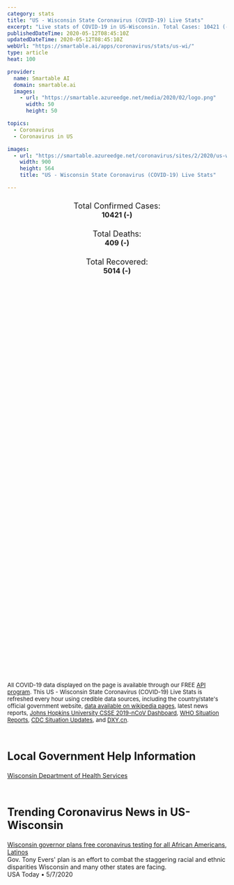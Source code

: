 ```yaml
---
category: stats
title: "US - Wisconsin State Coronavirus (COVID-19) Live Stats"
excerpt: "Live stats of COVID-19 in US-Wisconsin. Total Cases: 10421 (-), Deaths: 409 (-), Recoveries: 5014(-)."
publishedDateTime: 2020-05-12T08:45:10Z
updatedDateTime: 2020-05-12T08:45:10Z
webUrl: "https://smartable.ai/apps/coronavirus/stats/us-wi/"
type: article
heat: 100

provider:
  name: Smartable AI
  domain: smartable.ai
  images:
    - url: "https://smartable.azureedge.net/media/2020/02/logo.png"
      width: 50
      height: 50

topics:
  - Coronavirus
  - Coronavirus in US

images:
  - url: "https://smartable.azureedge.net/coronavirus/sites/2/2020/us-wi.jpg"
    width: 900
    height: 564
    title: "US - Wisconsin State Coronavirus (COVID-19) Live Stats"

---
```

<div class="total-stats" style="text-align: center;">
    <h3>
	    <div style="font-size: 18px; font-weight: 400;">Total Confirmed Cases:</div>
	    10421 (-)
    </h3>
    <h3>
	    <div style="font-size: 18px; font-weight: 400;">Total Deaths:</div>
	    409 (-)
    </h3>
    <h3>
	    <div style="font-size: 18px; font-weight: 400;">Total Recovered:</div>
	    5014 (-)
    </h3>
</div>

<script type="text/javascript" src="https://www.gstatic.com/charts/loader.js"></script>

<div id="time_series_chart" style="width: 100%; height: 400px;"></div>
<script type="text/javascript">
  google.charts.load('current', {'packages':['corechart']});
  google.charts.setOnLoadCallback(drawChart);
  function drawChart() {
    var data = google.visualization.arrayToDataTable([
      ['Date', 'Total Cases', 'Total Deaths', 'Total Recovered'],
      ['1/22/2020', 0, 0, 0],['1/23/2020', 0, 0, 0],['1/24/2020', 0, 0, 0],['1/25/2020', 0, 0, 0],['1/26/2020', 0, 0, 0],['1/27/2020', 0, 0, 0],['1/28/2020', 0, 0, 0],['1/29/2020', 0, 0, 0],['1/30/2020', 0, 0, 0],['1/31/2020', 0, 0, 0],['2/1/2020', 0, 0, 0],['2/2/2020', 0, 0, 0],['2/3/2020', 0, 0, 0],['2/4/2020', 0, 0, 0],['2/5/2020', 0, 0, 0],['2/6/2020', 0, 0, 0],['2/7/2020', 0, 0, 0],['2/8/2020', 0, 0, 0],['2/9/2020', 0, 0, 0],['2/10/2020', 0, 0, 0],['2/11/2020', 0, 0, 0],['2/12/2020', 0, 0, 0],['2/13/2020', 0, 0, 0],['2/14/2020', 0, 0, 0],['2/15/2020', 0, 0, 0],['2/16/2020', 0, 0, 0],['2/17/2020', 0, 0, 0],['2/18/2020', 0, 0, 0],['2/19/2020', 0, 0, 0],['2/20/2020', 0, 0, 0],['2/21/2020', 0, 0, 0],['2/22/2020', 0, 0, 0],['2/23/2020', 0, 0, 0],['2/24/2020', 0, 0, 0],['2/25/2020', 0, 0, 0],['2/26/2020', 0, 0, 0],['2/27/2020', 0, 0, 0],['2/28/2020', 0, 0, 0],['2/29/2020', 0, 0, 0],['3/1/2020', 0, 0, 0],['3/2/2020', 0, 0, 0],['3/3/2020', 0, 0, 0],['3/4/2020', 0, 0, 0],['3/5/2020', 0, 0, 0],['3/6/2020', 0, 0, 0],['3/7/2020', 0, 0, 0],['3/8/2020', 0, 0, 0],['3/9/2020', 0, 0, 0],['3/10/2020', 3, 0, 0],['3/11/2020', 4, 0, 1],['3/12/2020', 8, 0, 1],['3/13/2020', 29, 0, 1],['3/14/2020', 37, 0, 1],['3/15/2020', 34, 0, 1],['3/16/2020', 48, 0, 1],['3/17/2020', 90, 0, 1],['3/18/2020', 114, 0, 1],['3/19/2020', 160, 2, 1],['3/20/2020', 219, 3, 1],['3/21/2020', 282, 4, 1],['3/22/2020', 383, 4, 1],['3/23/2020', 425, 5, 1],['3/24/2020', 481, 5, 1],['3/25/2020', 638, 7, 1],['3/26/2020', 728, 10, 1],['3/27/2020', 926, 14, 1],['3/28/2020', 1055, 17, 1],['3/29/2020', 1164, 18, 1],['3/30/2020', 1285, 24, 1],['3/31/2020', 1412, 25, 1],['4/1/2020', 1568, 28, 1],['4/2/2020', 1741, 38, 1],['4/3/2020', 1998, 51, 1],['4/4/2020', 2128, 60, 1],['4/5/2020', 2320, 75, 1],['4/6/2020', 2511, 85, 1],['4/7/2020', 2578, 93, 1],['4/8/2020', 2812, 103, 65],['4/9/2020', 2890, 111, 84],['4/10/2020', 3068, 128, 84],['4/11/2020', 3213, 137, 84],['4/12/2020', 3341, 144, 84],['4/13/2020', 3428, 155, 87],['4/14/2020', 3555, 170, 87],['4/15/2020', 3721, 183, 87],['4/16/2020', 3876, 197, 93],['4/17/2020', 4053, 206, 135],['4/18/2020', 4199, 212, 194],['4/19/2020', 4346, 220, 196],['4/20/2020', 4541, 234, 196],['4/21/2020', 4625, 244, 196],['4/22/2020', 4845, 248, 196],['4/23/2020', 5052, 258, 196],['4/24/2020', 5356, 263, 196],['4/25/2020', 5689, 267, 2313],['4/26/2020', 5913, 273, 2313],['4/27/2020', 6083, 282, 2313],['4/28/2020', 6291, 300, 2313],['4/29/2020', 6522, 308, 3210],['4/30/2020', 6854, 316, 3210],['5/1/2020', 7250, 322, 3210],['5/2/2020', 7661, 335, 3210],['5/3/2020', 7965, 340, 3723],['5/4/2020', 8237, 341, 3973],['5/5/2020', 8567, 354, 4131],['5/6/2020', 8902, 363, 4348],['5/7/2020', 9218, 375, 4348],['5/8/2020', 9593, 384, 4348],['5/9/2020', 9941, 398, 4348],['5/10/2020', 10221, 401, 5014],['5/11/2020', 10421, 409, 5014],['5/12/2020', 10421, 409, 5014],
    ]);
    var options = {
      curveType: 'none',
      chartArea: {'width': '80%', 'height': '80%'},
      legend: { position: 'top' },
      lineWidth: 5,
      colors: ['#f60109', '#444444', '#81B71F']
    };
    var chart = new google.visualization.LineChart(document.getElementById('time_series_chart'));
    chart.draw(data, options);
  }
</script>

<div id="geo_chart" style="width: 100%; height: 500px;"></div>
<script type="text/javascript">
  google.charts.load('current', {
    'packages':['geochart'],
    'mapsApiKey': 'AIzaSyDk1HhVhLaveyKrUhhHZ5YwzIpEcbdal6U'
  });
  google.charts.setOnLoadCallback(drawRegionsMap);
  function drawRegionsMap() {
    var data = google.visualization.arrayToDataTable([
      ['LATITUDE', 'LONGITUDE', 'DESCRIPTION', 'Total Cases', 'Total Deaths'],
      [46.4354, -91.06, "Bayfield", 3, 1],[44.317, -88.0972, "Brown", 1924, 18],[43.9491, -88.0942, "Calumet", 41, 1],[45.1988, -91.5666, "Chippewa", 30, 0],[44.5605, -90.5905, "Clark", 24, 4],[43.3154, -89.5367, "Columbia", 32, 1],[43.0186, -89.5498, "Dane", 474, 23],[43.5271, -88.5615, "Dodge", 74, 1],[46.2409, -91.7995, "Douglas", 11, 0],[44.8893, -91.9084, "Dunn", 14, 0],[44.803, -91.4387, "Eau Claire", 57, 0],[43.8377, -88.3465, "Fond du Lac", 101, 3],[42.9793, -90.6491, "Grant", 68, 7],[42.6168, -89.3756, "Green", 33, 0],[42.8419, -90.3961, "Iowa", 10, 0],[46.4104, -90.2695, "Iron", 2, 1],[44.2981, -90.8419, "Jackson", 14, 1],[43.0165, -88.6999, "Jefferson", 51, 2],[43.6531, -90.2239, "Juneau", 21, 1],[42.5707, -88.1044, "Kenosha", 693, 16],[43.9075, -90.9165, "La Crosse", 33, 0],[44.9615, -89.6457, "Marathon", 25, 1],[45.0556, -87.7476, "Marinette", 21, 1],[43.7653, -89.4599, "Marquette", 3, 1],[42.937, -88.0018, "Milwaukee", 4022, 231],[43.8132, -90.5268, "Monroe", 15, 1],[45.8047, -89.1708, "Oneida", 7, 0],[44.4449, -88.5768, "Outagamie", 117, 2],[43.3847, -87.9439, "Ozaukee", 107, 9],[44.7509, -92.3814, "Pierce", 13, 0],[44.2607, -89.4087, "Portage", 7, 0],[42.8088, -88.215, "Racine", 724, 16],[43.1857, -90.2012, "Richland", 13, 2],[42.8386, -89.0698, "Rock", 361, 13],[43.4814, -89.7719, "Sauk", 72, 3],[43.6766, -87.9478, "Sheboygan", 66, 2],[44.9691, -92.4381, "St. Croix", 29, 0],[45.991, -89.5332, "Vilas", 4, 0],[42.8372, -88.734, "Walworth", 240, 10],[43.4204, -88.3443, "Washington", 118, 4],[43.1229, -88.3838, "Waukesha", 409, 23],[44.395, -88.7394, "Waupaca", 13, 1],[44.0391, -88.7378, "Winnebago", 100, 1],[44.6057, -89.8549, "Wood", 4, 0],[46.5986, -90.6618, "Ashland", 2, 0],[44.4214, -92.0044, "Buffalo", 6, 1],[45.0659, -87.133, "Door", 22, 3],[45.3006, -88.5146, "Oconto", 28, 0],[43.3516, -91.0935, "Crawford", 17, 0],[44.0253, -89.8861, "Adams", 4, 1],[44.9347, -88.7334, "Menominee", 2, 0],[44.3705, -91.3476, "Trempealeau", 5, 0],[45.5353, -92.0269, "Barron", 12, 0],[45.459, -91.2734, "Rusk", 4, 0],[44.1525, -87.9517, "Manitowoc", 19, 1],[45.0046, -89.0411, "Shawano", 25, 0],[45.8431, -88.6673, "Florence", 2, 0],[44.1788, -89.2442, "Waushara", 4, 0],[44.4607, -87.5133, "Kewaunee", 29, 1],[42.5801, -90.0235, "Lafayette", 13, 0],[45.7976, -91.3005, "Sawyer", 4, 0],[45.7159, -92.3965, "Polk", 5, 0],[45.5301, -90.5868, "Price", 1, 0],[43.9704, -88.9505, "Green Lake", 8, 0],[45.8445, -91.5502, "Washburn", 1, 0],[43.5576968, -90.8294002, "Vernon", 3, 0],[45.3743102, -89.7725799, "Lincoln", 1, 0],[45.6704497, -88.8375807, "Forest", 4, 0],
    ]);
    var options = {
      backgroundColor: {fill:'transparent',stroke:'#FFF' ,strokeWidth:0 }, 
      displayMode: 'markers',
      region: 'US-WI', 
      resolution: 'metros',
      colorAxis: {colors: ['#F27D81', '#f60109']},
      sizeAxis: {minSize:3,  maxSize:12},
    };
    var chart = new google.visualization.GeoChart(document.getElementById('geo_chart'));
    chart.draw(data, options);
  };
</script>

<div id="geo_table"></div>
<script type="text/javascript">
  google.charts.load('current', {'packages':['table']});
  google.charts.setOnLoadCallback(drawTable);
  function drawTable() {
    var data = new google.visualization.DataTable();
    data.addColumn('string', 'Location');
    data.addColumn('number', 'Total Cases');
    data.addColumn('number', 'New Cases');
    data.addColumn('number', 'Active Cases');
    data.addColumn('number', 'Total Deaths');
    data.addColumn('number', 'New Deaths');
    data.addColumn('number', 'Total Recovered');
    data.addRows([
      [{v:"Bayfield", f:"Bayfield"}, 3, 0, 2, 1, 0, 0],[{v:"Brown", f:"Brown"}, 1924, 0, 1906, 18, 0, 0],[{v:"Calumet", f:"Calumet"}, 41, 0, 40, 1, 0, 0],[{v:"Chippewa", f:"Chippewa"}, 30, 0, 30, 0, 0, 0],[{v:"Clark", f:"Clark"}, 24, 0, 20, 4, 0, 0],[{v:"Columbia", f:"Columbia"}, 32, 0, 31, 1, 0, 0],[{v:"Dane", f:"Dane"}, 474, 0, 450, 23, 0, 1],[{v:"Dodge", f:"Dodge"}, 74, 0, 73, 1, 0, 0],[{v:"Douglas", f:"Douglas"}, 11, 0, 11, 0, 0, 0],[{v:"Dunn", f:"Dunn"}, 14, 0, 14, 0, 0, 0],[{v:"Eau Claire", f:"Eau Claire"}, 57, 0, 57, 0, 0, 0],[{v:"Fond du Lac", f:"Fond du Lac"}, 101, 0, 98, 3, 0, 0],[{v:"Grant", f:"Grant"}, 68, 0, 61, 7, 0, 0],[{v:"Green", f:"Green"}, 33, 0, 33, 0, 0, 0],[{v:"Iowa", f:"Iowa"}, 10, 0, 10, 0, 0, 0],[{v:"Iron", f:"Iron"}, 2, 0, 1, 1, 0, 0],[{v:"Jackson", f:"Jackson"}, 14, 0, 13, 1, 0, 0],[{v:"Jefferson", f:"Jefferson"}, 51, 0, 49, 2, 0, 0],[{v:"Juneau", f:"Juneau"}, 21, 0, 20, 1, 0, 0],[{v:"Kenosha", f:"Kenosha"}, 693, 0, 677, 16, 0, 0],[{v:"La Crosse", f:"La Crosse"}, 33, 0, 10, 0, 0, 23],[{v:"Marathon", f:"Marathon"}, 25, 0, 24, 1, 0, 0],[{v:"Marinette", f:"Marinette"}, 21, 0, 20, 1, 0, 0],[{v:"Marquette", f:"Marquette"}, 3, 0, 2, 1, 0, 0],[{v:"Milwaukee", f:"Milwaukee"}, 4022, 0, 3791, 231, 0, 0],[{v:"Monroe", f:"Monroe"}, 15, 0, 7, 1, 0, 7],[{v:"Oneida", f:"Oneida"}, 7, 0, 7, 0, 0, 0],[{v:"Outagamie", f:"Outagamie"}, 117, 0, 115, 2, 0, 0],[{v:"Ozaukee", f:"Ozaukee"}, 107, 0, 98, 9, 0, 0],[{v:"Pierce", f:"Pierce"}, 13, 0, 13, 0, 0, 0],[{v:"Portage", f:"Portage"}, 7, 0, 7, 0, 0, 0],[{v:"Racine", f:"Racine"}, 724, 0, 708, 16, 0, 0],[{v:"Richland", f:"Richland"}, 13, 0, 11, 2, 0, 0],[{v:"Rock", f:"Rock"}, 361, 0, 348, 13, 0, 0],[{v:"Sauk", f:"Sauk"}, 72, 0, 69, 3, 0, 0],[{v:"Sheboygan", f:"Sheboygan"}, 66, 0, 37, 2, 0, 27],[{v:"St. Croix", f:"St. Croix"}, 29, 0, 29, 0, 0, 0],[{v:"Vilas", f:"Vilas"}, 4, 0, 4, 0, 0, 0],[{v:"Walworth", f:"Walworth"}, 240, 0, 212, 10, 0, 18],[{v:"Washington", f:"Washington"}, 118, 0, 114, 4, 0, 0],[{v:"Waukesha", f:"Waukesha"}, 409, 0, 266, 23, 0, 120],[{v:"Waupaca", f:"Waupaca"}, 13, 0, 12, 1, 0, 0],[{v:"Winnebago", f:"Winnebago"}, 100, 0, 99, 1, 0, 0],[{v:"Wood", f:"Wood"}, 4, 0, 4, 0, 0, 0],[{v:"Ashland", f:"Ashland"}, 2, 0, 2, 0, 0, 0],[{v:"Buffalo", f:"Buffalo"}, 6, 0, 5, 1, 0, 0],[{v:"Door", f:"Door"}, 22, 0, 19, 3, 0, 0],[{v:"Oconto", f:"Oconto"}, 28, 0, 28, 0, 0, 0],[{v:"Crawford", f:"Crawford"}, 17, 0, 17, 0, 0, 0],[{v:"Adams", f:"Adams"}, 4, 0, 3, 1, 0, 0],[{v:"Menominee", f:"Menominee"}, 2, 0, 2, 0, 0, 0],[{v:"Trempealeau", f:"Trempealeau"}, 5, 0, 5, 0, 0, 0],[{v:"Barron", f:"Barron"}, 12, 0, 12, 0, 0, 0],[{v:"Rusk", f:"Rusk"}, 4, 0, 4, 0, 0, 0],[{v:"Manitowoc", f:"Manitowoc"}, 19, 0, 18, 1, 0, 0],[{v:"Shawano", f:"Shawano"}, 25, 0, 25, 0, 0, 0],[{v:"Florence", f:"Florence"}, 2, 0, 2, 0, 0, 0],[{v:"Waushara", f:"Waushara"}, 4, 0, 4, 0, 0, 0],[{v:"Kewaunee", f:"Kewaunee"}, 29, 0, 28, 1, 0, 0],[{v:"Lafayette", f:"Lafayette"}, 13, 0, 13, 0, 0, 0],[{v:"Sawyer", f:"Sawyer"}, 4, 0, 4, 0, 0, 0],[{v:"Polk", f:"Polk"}, 5, 0, 5, 0, 0, 0],[{v:"Price", f:"Price"}, 1, 0, 1, 0, 0, 0],[{v:"Green Lake", f:"Green Lake"}, 8, 0, 8, 0, 0, 0],[{v:"Washburn", f:"Washburn"}, 1, 0, 1, 0, 0, 0],[{v:"Vernon", f:"Vernon"}, 3, 0, 3, 0, 0, 0],[{v:"Lincoln", f:"Lincoln"}, 1, 0, 1, 0, 0, 0],[{v:"Forest", f:"Forest"}, 4, 0, 4, 0, 0, 0],
    ]);
    data.setProperty(0, 0, 'style', 'min-width:100px');
    var table = new google.visualization.Table(document.getElementById('geo_table'));
    table.draw(data, {allowHtml: true, sortColumn: 2, sortAscending: false, width: '660px', height: '100%'});
  }
</script>

<span style="font-size: 13px">All COVID-19 data displayed on the page is available through our FREE <a href="https://developer.smartable.ai">API program</a>. This US - Wisconsin State Coronavirus (COVID-19) Live Stats is refreshed every hour using credible data sources, including the country/state's official government website, <a href="https://en.wikipedia.org/wiki/2019%E2%80%9320_coronavirus_pandemic" target="_blank">data available on wikipedia pages</a>, latest news reports, <a href="https://systems.jhu.edu/research/public-health/ncov/" target="_blank">Johns Hopkins University CSSE 2019-nCoV Dashboard</a>, <a href="https://www.who.int/emergencies/diseases/novel-coronavirus-2019/situation-reports" target="_blank">WHO Situation Reports</a>, <a href="https://www.cdc.gov/coronavirus/2019-ncov/index.html" target="_blank">CDC Situation Updates</a>, and <a href="https://ncov.dxy.cn/ncovh5/view/pneumonia" target="_blank">DXY.cn</a>.</span>

<h2 id="news" class="center" style="margin-top: 60px; font-size: 25px;">Local Government Help Information</h2>
<div class="info center">
<a href="https://www.dhs.wisconsin.gov/disease/covid-19.htm" target="_blank">Wisconsin Department of Health Services</a>
</div>
<h2 id="news" class="center" style="margin-top: 60px; font-size: 25px;">Trending Coronavirus News in US-Wisconsin</h2>
<div class="row">
<div class="col-md-6 col-sm-12">
  <div class="content-card">
	<a href="https://www.usatoday.com/story/news/politics/2020/05/07/coronavirus-wisconsin-plans-free-testing-minority-communities/3092830001/"><div class="card-image" style="background-image: url(https://www.gannett-cdn.com/presto/2020/04/27/PMJS/dc6b6efb-10a0-43be-9a07-37c59820ed62-Corona_TEST_00708.JPG?auto=webp&crop=3899,2194,x0,y0&format=pjpg&width=1200)"></div></a>
	<div class="content">
		<div class="card-title"><a href="https://www.usatoday.com/story/news/politics/2020/05/07/coronavirus-wisconsin-plans-free-testing-minority-communities/3092830001/">Wisconsin governor plans free coronavirus testing for all African Americans, Latinos</a></div>
		<div class="card-excerpt">Gov. Tony Evers' plan is an effort to combat the staggering racial and ethnic disparities Wisconsin and many other states are facing.</div>
		<div class="card-meta">
			<span class="card-provider">USA Today</span> • <span class="card-date">5/7/2020</span>
		</div>
	</div>
  </div>
</div>

</div>

